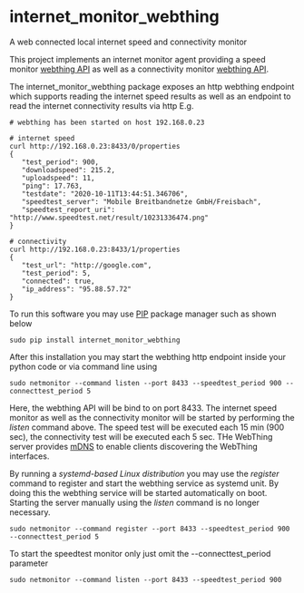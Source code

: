 # internet_monitor_webthing
A web connected local internet speed and connectivity monitor 

This project implements an internet monitor agent providing a speed monitor [webthing API](https://iot.mozilla.org/wot/) as well as a connectivity monitor [webthing API](https://iot.mozilla.org/wot/).

The internet_monitor_webthing package exposes an http webthing endpoint which supports reading the internet speed results 
as well as an endpoint to read the internet connectivity results via http 
E.g. 
```
# webthing has been started on host 192.168.0.23

# internet speed
curl http://192.168.0.23:8433/0/properties
{
   "test_period": 900,
   "downloadspeed": 215.2,
   "uploadspeed": 11,
   "ping": 17.763,
   "testdate": "2020-10-11T13:44:51.346706",
   "speedtest_server": "Mobile Breitbandnetze GmbH/Freisbach",
   "speedtest_report_uri": "http://www.speedtest.net/result/10231336474.png"
}

# connectivity 
curl http://192.168.0.23:8433/1/properties
{
   "test_url": "http://google.com",
   "test_period": 5,
   "connected": true,
   "ip_address": "95.88.57.72"
}
```

To run this software you may use [PIP](https://realpython.com/what-is-pip/) package manager such as shown below

```
sudo pip install internet_monitor_webthing
```

After this installation you may start the webthing http endpoint inside your python code or via command line using
```
sudo netmonitor --command listen --port 8433 --speedtest_period 900 --connecttest_period 5 
```
Here, the webthing API will be bind to on port 8433. The internet speed monitor as well as the connectivity monitor will be started by performing the *listen* command above.
The speed test will be executed each 15 min (900 sec), the connectivity test will be executed each 5 sec. THe WebThing server provides [mDNS](https://en.wikipedia.org/wiki/Multicast_DNS) to enable clients discovering the WebThing interfaces.   

By running a *systemd-based Linux distribution* you may use the *register* command to register and start the webthing service as systemd unit. 
By doing this the webthing service will be started automatically on boot. Starting the server manually using the *listen* command is no longer necessary. 
```
sudo netmonitor --command register --port 8433 --speedtest_period 900 --connecttest_period 5 
```  

To start the speedtest monitor only just omit the --connecttest_period parameter
```
sudo netmonitor --command listen --port 8433 --speedtest_period 900
```

